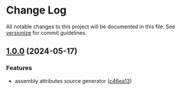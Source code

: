 # Change Log

All notable changes to this project will be documented in this file. See [versionize](https://github.com/versionize/versionize) for commit guidelines.

<a name="1.0.0"></a>
## [1.0.0](https://www.github.com/lizalc/AssemblyInformationSourceGenerator/releases/tag/v1.0.0) (2024-05-17)

### Features

* assembly attributes source generator ([c46ea13](https://www.github.com/lizalc/AssemblyInformationSourceGenerator/commit/c46ea1354a606701b2386766f032c227ea966a1a))

